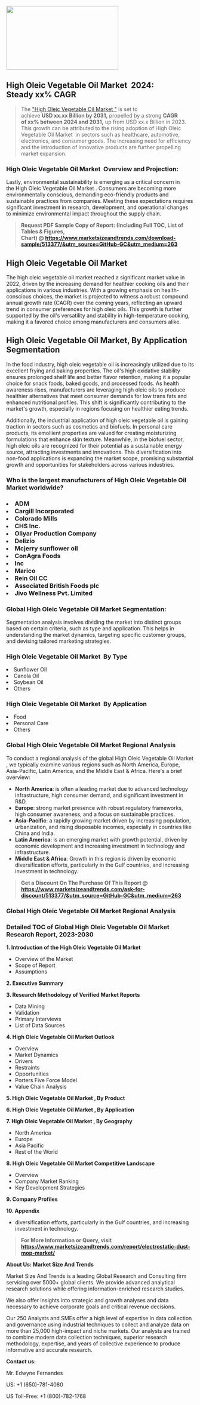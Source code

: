 <p><img class="alignnone size-medium wp-image-20088" src="https://ffe5etoiles.com/wp-content/uploads/2024/12/MST1-300x171.png" alt="" width="300" height="171" /></p><h2 id="ember46" class="ember-view reader-text-block__heading-2">High Oleic Vegetable Oil Market &nbsp;2024: Steady&nbsp;xx% CAGR</h2><blockquote id="ember47" class="ember-view reader-text-block__blockquote">The&nbsp;<a class="app-aware-link " href="https://www.marketsizeandtrends.com/download-sample/513377/&utm_source=GitHub-GC&utm_medium=263" target="_blank" data-test-app-aware-link="">"High Oleic Vegetable Oil Market "</a>&nbsp;is set to achieve&nbsp;<strong>USD&nbsp;xx.xx&nbsp;Billion by 2031,</strong>&nbsp;propelled by a strong&nbsp;<strong>CAGR of&nbsp;xx% between 2024 and 2031,</strong>&nbsp;up from USD xx.x Billion in 2023. This growth can be attributed to the rising adoption of&nbsp;High Oleic Vegetable Oil Market &nbsp;in sectors such as healthcare, automotive, electronics, and consumer goods. The increasing need for efficiency and the introduction of innovative products are further propelling market expansion.</blockquote><h3 id="ember48" class="ember-view reader-text-block__heading-3">High Oleic Vegetable Oil Market &nbsp;Overview and Projection:</h3><p id="ember49" class="ember-view reader-text-block__paragraph">Lastly, environmental sustainability is emerging as a critical concern in the&nbsp;High Oleic Vegetable Oil Market . Consumers are becoming more environmentally conscious, demanding eco-friendly products and sustainable practices from companies. Meeting these expectations requires significant investment in research, development, and operational changes to minimize environmental impact throughout the supply chain.</p><blockquote id="ember50" class="ember-view reader-text-block__blockquote"><strong>Request PDF Sample Copy of Report: (Including Full TOC, List of Tables &amp; Figures, Chart)&nbsp;@&nbsp;<strong><a href="https://www.marketsizeandtrends.com/download-sample/513377/&utm_source=GitHub-GC&utm_medium=263" target="_blank">https://www.marketsizeandtrends.com/download-sample/513377/&utm_source=GitHub-GC&utm_medium=263</a></strong></strong></blockquote><h3 class=""> <h2>High Oleic Vegetable Oil Market</h2><p>The high oleic vegetable oil market reached a significant market value in 2022, driven by the increasing demand for healthier cooking oils and their applications in various industries. With a growing emphasis on health-conscious choices, the market is projected to witness a robust compound annual growth rate (CAGR) over the coming years, reflecting an upward trend in consumer preferences for high oleic oils. This growth is further supported by the oil's versatility and stability in high-temperature cooking, making it a favored choice among manufacturers and consumers alike.</p><h2>High Oleic Vegetable Oil Market, By Application Segmentation</h2><p>In the food industry, high oleic vegetable oil is increasingly utilized due to its excellent frying and baking properties. The oil's high oxidative stability ensures prolonged shelf life and better flavor retention, making it a popular choice for snack foods, baked goods, and processed foods. As health awareness rises, manufacturers are leveraging high oleic oils to produce healthier alternatives that meet consumer demands for low trans fats and enhanced nutritional profiles. This shift is significantly contributing to the market's growth, especially in regions focusing on healthier eating trends.</p><p>Additionally, the industrial application of high oleic vegetable oil is gaining traction in sectors such as cosmetics and biofuels. In personal care products, its emollient properties are valued for creating moisturizing formulations that enhance skin texture. Meanwhile, in the biofuel sector, high oleic oils are recognized for their potential as a sustainable energy source, attracting investments and innovations. This diversification into non-food applications is expanding the market scope, promising substantial growth and opportunities for stakeholders across various industries.</p></h3><h3 id="" class="">Who is the largest manufacturers of&nbsp;High Oleic Vegetable Oil Market worldwide?</h3><h3 class=""></Li><Li>ADM</Li><Li> Cargill Incorporated</Li><Li> Colorado Mills</Li><Li> CHS Inc.</Li><Li> Oliyar Production Company</Li><Li> Delizio</Li><Li> Mcjerry sunflower oil</Li><Li> ConAgra Foods</Li><Li> Inc</Li><Li> Marico</Li><Li> Rein Oil CC</Li><Li> Associated British Foods plc</Li><Li> Jivo Wellness Pvt. Limited</h3><h3 id="ember53" class="ember-view reader-text-block__heading-3">Global&nbsp;High Oleic Vegetable Oil Market Segmentation:</h3><p id="ember54" class="ember-view reader-text-block__paragraph">Segmentation analysis involves dividing the market into distinct groups based on certain criteria, such as type and application. This helps in understanding the market dynamics, targeting specific customer groups, and devising tailored marketing strategies.</p><h3 id="" class="">High Oleic Vegetable Oil Market &nbsp;By Type</h3><p></Li><Li>Sunflower Oil</Li><Li> Canola Oil</Li><Li> Soybean Oil</Li><Li> Others</p><h3 id="" class="">High Oleic Vegetable Oil Market &nbsp;By Application</h3><p class=""></Li><Li>Food</Li><Li> Personal Care</Li><Li> Others</p><h3 id="ember62" class="ember-view reader-text-block__heading-3">Global High Oleic Vegetable Oil Market Regional Analysis</h3><p id="ember63" class="ember-view reader-text-block__paragraph">To conduct a regional analysis of the global High Oleic Vegetable Oil Market , we typically examine various regions such as North America, Europe, Asia-Pacific, Latin America, and the Middle East &amp; Africa. Here's a brief overview:</p><ul><li><strong>North America</strong>: is often a leading market due to advanced technology infrastructure, high consumer demand, and significant investment in R&amp;D.</li><li><strong>Europe</strong>: strong market presence with robust regulatory frameworks, high consumer awareness, and a focus on sustainable practices.</li><li><strong>Asia-Pacific</strong>: a rapidly growing market driven by increasing population, urbanization, and rising disposable incomes, especially in countries like China and India.</li><li><strong>Latin America</strong>: is an emerging market with growth potential, driven by economic development and increasing investment in technology and infrastructure.</li><li><strong>Middle East &amp; Africa</strong>: Growth in this region is driven by economic diversification efforts, particularly in the Gulf countries, and increasing investment in technology.</li></ul><blockquote id="ember61" class="ember-view reader-text-block__blockquote"><strong>Get a Discount On The Purchase Of This Report @ <strong><a href="https://html-cleaner.com/" target="">https://www.marketsizeandtrends.com/ask-for-discount/513377/&utm_source=GitHub-GC&utm_medium=263</a></strong></strong></blockquote><h3 id="ember62" class="ember-view reader-text-block__heading-3">Global High Oleic Vegetable Oil Market Regional Analysis</h3><h3 id="" class="">Detailed TOC of Global High Oleic Vegetable Oil Market Research Report, 2023-2030</h3><p id="" class=""><strong>1. Introduction of the High Oleic Vegetable Oil Market </strong></p><ul><li>Overview of the Market</li><li>Scope of Report</li><li>Assumptions</li></ul><p id="" class=""><strong>2. Executive Summary</strong></p><p id="" class=""><strong>3. Research Methodology of Verified Market Reports</strong></p><ul><li>Data Mining</li><li>Validation</li><li>Primary Interviews</li><li>List of Data Sources</li></ul><p id="" class=""><strong>4. High Oleic Vegetable Oil Market Outlook</strong></p><ul><li>Overview</li><li>Market Dynamics</li><li>Drivers</li><li>Restraints</li><li>Opportunities</li><li>Porters Five Force Model</li><li>Value Chain Analysis</li></ul><p id="" class=""><strong>5. High Oleic Vegetable Oil Market , By Product</strong></p><p id="" class=""><strong>6. High Oleic Vegetable Oil Market , By Application</strong></p><p id="" class=""><strong>7. High Oleic Vegetable Oil Market , By Geography</strong></p><ul><li>North America</li><li>Europe</li><li>Asia Pacific</li><li>Rest of the World</li></ul><p id="" class=""><strong>8. High Oleic Vegetable Oil Market Competitive Landscape</strong></p><ul><li>Overview</li><li>Company Market Ranking</li><li>Key Development Strategies</li></ul><p id="" class=""><strong>9. Company Profiles</strong></p><p id="" class=""><strong>10. Appendix</strong></p><ul><li>diversification efforts, particularly in the Gulf countries, and increasing investment in technology.</li></ul><blockquote id="ember65" class="ember-view reader-text-block__blockquote"><strong>For More Information or Query, visit <strong><strong><a href="https://html-cleaner.com/" target="">https://www.marketsizeandtrends.com/report/electrostatic-dust-mop-market/</a></strong></strong></strong></blockquote><p id="" class=""><strong>About Us: Market Size And Trends</strong></p><p id="" class="">Market Size And Trends is a leading Global Research and Consulting firm servicing over 5000+ global clients. We provide advanced analytical research solutions while offering information-enriched research studies.</p><p id="" class="">We also offer insights into strategic and growth analyses and data necessary to achieve corporate goals and critical revenue decisions.</p><p id="" class="">Our 250 Analysts and SMEs offer a high level of expertise in data collection and governance using industrial techniques to collect and analyze data on more than 25,000 high-impact and niche markets. Our analysts are trained to combine modern data collection techniques, superior research methodology, expertise, and years of collective experience to produce informative and accurate research.</p><p id="" class=""><strong>Contact us:</strong></p><p id="" class="">Mr. Edwyne Fernandes</p><p id="" class="">US: +1 (650)-781-4080</p><p id="" class="">US Toll-Free: +1 (800)-782-1768</p>
